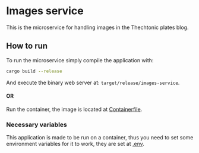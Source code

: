 # Images service

This is the microservice for handling images in the Thechtonic plates blog.

## How to run

To run the microservice simply compile the application with:
```bash
cargo build --release
```

And execute the binary web server at: ```target/release/images-service```.

#### OR

Run the container, the image is located at [Containerfile](container/Containerfile).

### Necessary variables

This application is made to be run on a container, thus you need to set some environment variables for it to work, they are set at [.env](.env).